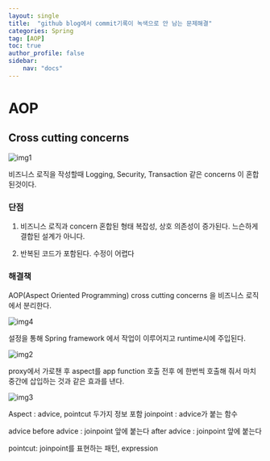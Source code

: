 ```yaml
---
layout: single
title:  "github blog에서 commit기록이 녹색으로 안 남는 문제해결"
categories: Spring
tag: [AOP]
toc: true
author_profile: false
sidebar:
    nav: "docs"
---
```


# AOP

## Cross cutting concerns 
![img1](https://user-images.githubusercontent.com/59478159/148219368-f0ab79a4-2822-4d8d-ae2f-0d5716ab036f.png)

비즈니스 로직을 작성할때 Logging, Security, Transaction 같은 concerns 이 혼합된것이다.

### 단점
1) 비즈니스 로직과 concern 혼합된 형태
 복잡성, 상호 의존성이 증가된다. 느슨하게 결합된 설계가 아니다.

2) 반복된 코드가 포함된다.
 수정이 어렵다

### 해결책
AOP(Aspect Oriented Programming)
cross cutting concerns 을 비즈니스 로직에서 분리한다.

![img4](https://user-images.githubusercontent.com/59478159/148219422-147f693d-759e-45bc-8ec1-8dc42ae80b9a.png)

설정을 통해 Spring framework 에서 작업이 이루어지고 runtime시에 주입된다.

![img2](https://user-images.githubusercontent.com/59478159/148219390-9f5b7780-3378-4257-bcea-2b86d44fb0bf.png)

proxy에서 가로챈 후 aspect를 app function 호출 전후 에 한번씩 호출해 줘서 마치 중간에 삽입하는 것과 같은 효과를 낸다.


![img3](https://user-images.githubusercontent.com/59478159/148219405-14a67648-5c58-4c0e-bcb5-f8016966765a.png)
 
Aspect : advice, pointcut 두가지 정보 포함
joinpoint : advice가 붙는 함수

advice
    before advice : joinpoint 앞에 붙는다
	after advice : joinpoint 앞에 붙는다

pointcut: joinpoint를 표현하는 패턴, expression
